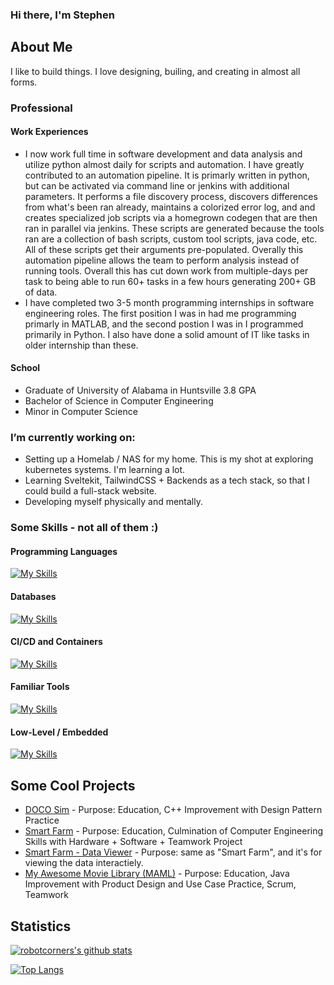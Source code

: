 ### Hi there, I'm Stephen

## About Me
I like to build things. I love designing, builing, and creating in almost all forms. 

### Professional

#### Work Experiences
- I now work full time in software development and data analysis and utilize python almost daily for scripts and automation. I have greatly contributed to an automation pipeline. It is primarly written in python, but can be activated via command line or jenkins with additional parameters. It performs a file discovery process, discovers differences from what's been ran already, maintains a colorized error log, and and creates specialized job scripts via a homegrown codegen that are then ran in parallel via jenkins. These scripts are generated because the tools ran are a collection of bash scripts, custom tool scripts, java code, etc. All of these scripts get their arguments pre-populated. Overally this automation pipeline allows the team to perform analysis instead of running tools. Overall this has cut down work from multiple-days per task to being able to run 60+ tasks in a few hours generating 200+ GB of data.
- I have completed two 3-5 month programming internships in software engineering roles. The first position I was in had me programming primarly in MATLAB, and the second postion I was in I programmed primarily in Python. I also have done a solid amount of IT like tasks in older internship than these.

#### School
- Graduate of University of Alabama in Huntsville 3.8 GPA
- Bachelor of Science in Computer Engineering
- Minor in Computer Science

### I’m currently working on: 
- Setting up a Homelab / NAS for my home. This is my shot at exploring kubernetes systems. I'm learning a lot.
- Learning Sveltekit, TailwindCSS + Backends as a tech stack, so that I could build a full-stack website.
- Developing myself physically and mentally.

### Some Skills - not all of them :)
#### Programming Languages
[![My Skills](https://skillicons.dev/icons?i=py,cpp,c,matlab,rust,bash,ts,js,nodejs,html,css,svelte,tailwind,md,qt)](https://skillicons.dev)

#### Databases
[![My Skills](https://skillicons.dev/icons?i=sqlite,prisma)](https://skillicons.dev)

#### CI/CD and Containers
[![My Skills](https://skillicons.dev/icons?i=cloudflare,docker,git,github,jenkins,kubernetes)](https://skillicons.dev)

#### Familiar Tools
[![My Skills](https://skillicons.dev/icons?i=discord,vscode,autocad)](https://skillicons.dev)

#### Low-Level / Embedded
[![My Skills](https://skillicons.dev/icons?i=raspberrypi,arduino)](https://skillicons.dev)


## Some Cool Projects
- [DOCO Sim](https://github.com/robotcorner/CS-307-DOCO-SIM-Semester-Project-Cpp#readme) - Purpose: Education, C++ Improvement with Design Pattern Practice
- [Smart Farm](https://github.com/dandeto/Smart-Farm) - Purpose: Education, Culmination of Computer Engineering Skills with Hardware + Software + Teamwork Project
- [Smart Farm - Data Viewer](https://github.com/robotcorner/Smart-Farm-Viewer) - Purpose: same as "Smart Farm", and it's for viewing the data interactiely.
- [My Awesome Movie Library (MAML)](https://github.com/robotcorner/CS-321-JavaTeamProjectTeam10#cs-321-javateamproject---team-10) - Purpose: Education, Java Improvement with Product Design and Use Case Practice, Scrum, Teamwork

## Statistics
[![robotcorners's github stats](https://github-readme-stats.vercel.app/api?username=robotcorner&theme=algolia)](https://github.com/anuraghazra/github-readme-stats)

[![Top Langs](https://github-readme-stats.vercel.app/api/top-langs/?username=robotcorner&theme=algolia&layout=compact)](https://github.com/anuraghazra/github-readme-stats)
